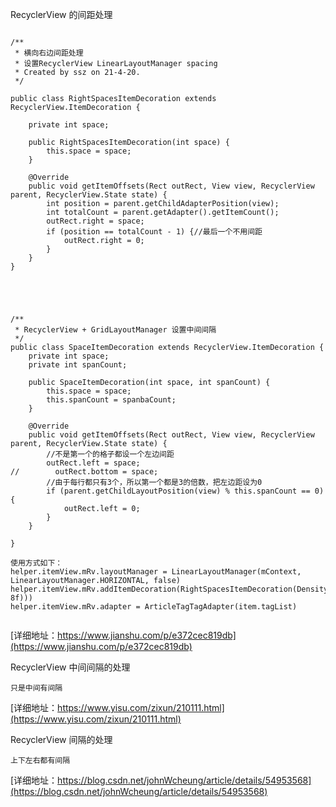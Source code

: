 

RecyclerView 的间距处理
```

/**
 * 横向右边间距处理
 * 设置RecyclerView LinearLayoutManager spacing
 * Created by ssz on 21-4-20.
 */

public class RightSpacesItemDecoration extends RecyclerView.ItemDecoration {

    private int space;

    public RightSpacesItemDecoration(int space) {
        this.space = space;
    }

    @Override
    public void getItemOffsets(Rect outRect, View view, RecyclerView parent, RecyclerView.State state) {
        int position = parent.getChildAdapterPosition(view);
        int totalCount = parent.getAdapter().getItemCount();
        outRect.right = space;
        if (position == totalCount - 1) {//最后一个不用间距
            outRect.right = 0;
        }
    }
}





/**
 * RecyclerView + GridLayoutManager 设置中间间隔
 */
public class SpaceItemDecoration extends RecyclerView.ItemDecoration {
    private int space;
    private int spanCount;

    public SpaceItemDecoration(int space, int spanCount) {
        this.space = space;
        this.spanCount = spanbaCount;
    }

    @Override
    public void getItemOffsets(Rect outRect, View view, RecyclerView parent, RecyclerView.State state) {
        //不是第一个的格子都设一个左边间距
        outRect.left = space;
//        outRect.bottom = space;
        //由于每行都只有3个，所以第一个都是3的倍数，把左边距设为0
        if (parent.getChildLayoutPosition(view) % this.spanCount == 0) {
            outRect.left = 0;
        }
    }

}

使用方式如下：
helper.itemView.mRv.layoutManager = LinearLayoutManager(mContext, LinearLayoutManager.HORIZONTAL, false)
helper.itemView.mRv.addItemDecoration(RightSpacesItemDecoration(DensityUtils.dp2px(mContext, 8f)))
helper.itemView.mRv.adapter = ArticleTagTagAdapter(item.tagList)


```
[详细地址：https://www.jianshu.com/p/e372cec819db](https://www.jianshu.com/p/e372cec819db)


RecyclerView 中间间隔的处理
```
只是中间有间隔
```
[详细地址：https://www.yisu.com/zixun/210111.html](https://www.yisu.com/zixun/210111.html)

RecyclerView 间隔的处理
```
上下左右都有间隔
```
[详细地址：https://blog.csdn.net/johnWcheung/article/details/54953568](https://blog.csdn.net/johnWcheung/article/details/54953568)

